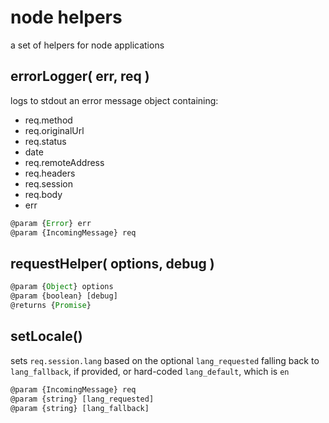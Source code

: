 # node helpers
a set of helpers for node applications

## errorLogger( err, req )
logs to stdout an error message object containing:
* req.method
* req.originalUrl
* req.status
* date
* req.remoteAddress
* req.headers
* req.session
* req.body
* err
```javascript
@param {Error} err
@param {IncomingMessage} req
```

## requestHelper( options, debug )
```javascript
@param {Object} options
@param {boolean} [debug]
@returns {Promise}
```

## setLocale()
sets `req.session.lang` based on the optional `lang_requested` falling back to `lang_fallback`, if provided, or hard-coded `lang_default`, which is `en`
```javascript
@param {IncomingMessage} req
@param {string} [lang_requested]
@param {string} [lang_fallback]
```
